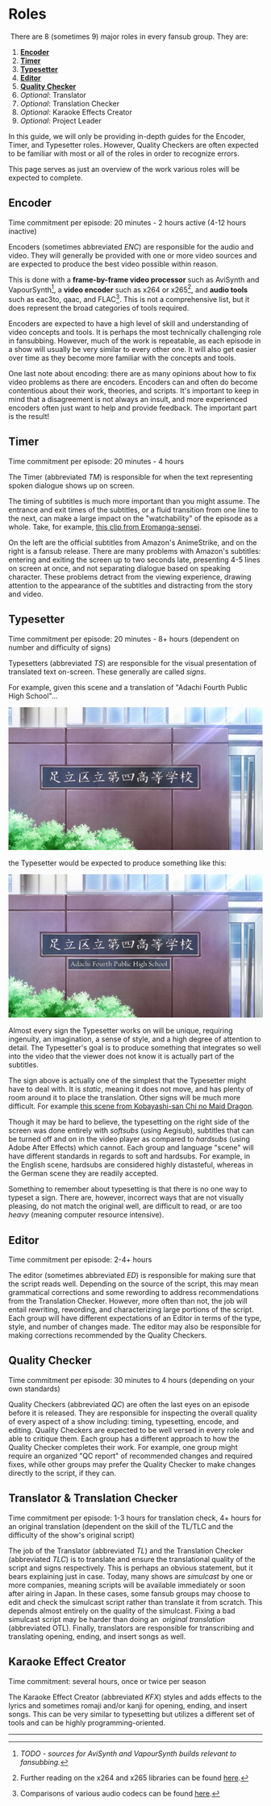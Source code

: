 # Roles

 There are 8 (sometimes 9) major roles in every fansub group. They are:

1.  [**Encoder**](#encoder)
2.  [**Timer**](#timer)
3.  [**Typesetter**](#typesetter)
4.  [**Editor**](#editor)
5.  [**Quality Checker**](#quality-checker)
6.  *Optional*: Translator
7.  *Optional*: Translation Checker
8.  *Optional*: Karaoke Effects Creator
9.  *Optional*: Project Leader

In this guide, we will only be providing in-depth guides for the
Encoder, Timer, and Typesetter roles.
However, Quality Checkers are often expected to be familiar with
most or all of the roles in order to recognize errors.

This page serves as just an overview of the work
various roles will be expected to complete.

## Encoder

Time commitment per episode: 20 minutes - 2 hours active (4-12 hours
inactive)

Encoders (sometimes abbreviated *ENC*) are responsible for the audio
and video.
They will generally be provided with one or more video sources
and are expected to produce the best video possible within reason.

This is done with a **frame-by-frame video processor** such as AviSynth
and VapourSynth[^1],
a **video encoder** such as x264 or x265[^2],
and **audio tools** such as eac3to,
qaac,
and FLAC[^3].
This is not a comprehensive list,
but it does represent the broad categories of tools required.

Encoders are expected to have a high level of skill and understanding of
video concepts and tools.
It is perhaps the most technically challenging role in fansubbing.
However, much of the work is repeatable,
as each episode in a show will usually be very similar to every other one.
It will also get easier over time as they become more familiar with the
concepts and tools.

One last note about encoding: there are as many opinions about how to
fix video problems as there are encoders.
Encoders can and often do become contentious about their work,
theories,
and scripts.
It's important to keep in mind that a disagreement is not always an insult,
and more experienced encoders often just want to help and provide feedback.
The important part is the result\!

## Timer

Time commitment per episode: 20 minutes - 4 hours

The Timer (abbreviated *TM*) is responsible for when the text
representing spoken dialogue shows up on screen.

The timing of subtitles is much more important than you might assume.
The entrance and exit times of the subtitles,
or a fluid transition from one line to the next,
can make a large impact on the "watchability" of the episode as a whole.
Take, for example,
[this clip from Eromanga-sensei](https://www.youtube.com/watch?v=DFYvoGVFfX4).

On the left are the official subtitles from Amazon's AnimeStrike,
and on the right is a fansub release.
There are many problems with Amazon's subtitles:
entering and exiting the screen up to two seconds late,
presenting 4-5 lines on screen at once,
and not separating dialogue based on speaking character.
These problems detract from the viewing experience,
drawing attention to the appearance of the subtitles
and distracting from the story and video.

## Typesetter

Time commitment per episode: 20 minutes - 8+ hours (dependent on number
and difficulty of signs)

Typesetters (abbreviated *TS*) are responsible for the visual
presentation of translated text on-screen. These generally are called *signs*.

For example, given this scene and a translation of "Adachi Fourth Public High School"…

![\[DameDesuYo\] Eromanga-sensei - 01 (1920x1080 10bit AAC) \[05CB518E\].mkv\_snapshot\_03.11\_\[2017.08.18\_21.14.55\].jpg](images/cnvimage100.png)

the Typesetter would be expected to produce something like
this:

![\[DameDesuYo\] Eromanga-sensei - 01 (1920x1080 10bit AAC) \[05CB518E\].mkv\_snapshot\_03.11\_\[2017.08.18\_21.14.43\].jpg](images/cnvimage101.png)

Almost every sign the Typesetter works on will be unique,
requiring ingenuity,
an imagination,
a sense of style,
and a high degree of attention to detail.
The Typesetter's goal is to produce something that integrates so
well into the video that the viewer does not know it is actually part of
the subtitles.

The sign above is actually one of the simplest that the Typesetter might
have to deal with.
It is *static*, meaning it does not move,
and has plenty of room around it to place the translation.
Other signs will be much more difficult.
For example [this scene from Kobayashi-san Chi no
Maid Dragon](https://www.youtube.com/watch?v=4BVgygZe7WY).

Though it may be hard to believe,
the typesetting on the right side of the screen was done entirely
with *softsubs* (using Aegisub),
subtitles that can be turned off and on in the video player
as compared to *hardsubs* (using Adobe After Effects) which cannot.
Each group and language "scene" will have different standards
in regards to soft and hardsubs.
For example, in the English scene,
hardsubs are considered highly distasteful,
whereas in the German scene they are readily accepted.

Something to remember about typesetting is that there is no one way to
typeset a sign.
There are, however,
incorrect ways that are not visually pleasing,
do not match the original well,
are difficult to read,
or are too *heavy* (meaning computer resource intensive).

## Editor

Time commitment per episode: 2-4+ hours

The editor (sometimes abbreviated *ED*) is responsible for making sure that
the script reads well.
Depending on the source of the script,
this may mean grammatical corrections and some rewording
to address recommendations from the Translation Checker.
However, more often than not,
the job will entail rewriting,
rewording,
and characterizing large portions of the script.
Each group will have different expectations of an Editor
in terms of the type,
style,
and number of changes made.
The editor may also be responsible
for making corrections recommended by the Quality Checkers.

## Quality Checker

Time commitment per episode: 30 minutes to 4 hours (depending on your
own standards)

Quality Checkers (abbreviated *QC*) are often the last eyes on an
episode before it is released.
They are responsible for inspecting the
overall quality of every aspect of a show including:
timing,
typesetting,
encode,
and editing.
Quality Checkers are expected to be well versed in every role
and able to critique them.
Each group has a different approach to how the Quality Checker
completes their work.
For example, one group might require an organized "QC report"
of recommended changes and required fixes,
while other groups may prefer the Quality
Checker to make changes directly to the script,
if they can.

## Translator & Translation Checker

Time commitment per episode: 1-3 hours for translation check,
4+ hours for an original translation (dependent on the skill of the TL/TLC
and the difficulty of the show's original script)

The job of the Translator (abbreviated *TL*) and the Translation Checker
(abbreviated *TLC*) is to translate and ensure the translational quality
of the script and signs respectively.
This is perhaps an obvious statement,
but it bears explaining just in case.
Today, many shows are *simulcast* by one or more companies,
meaning scripts will be available immediately or soon after airing in Japan.
In these cases, some fansub groups may choose to edit
and check the simulcast script rather than translate it from scratch.
This depends almost entirely on the quality of the simulcast.
Fixing a bad simulcast script may be harder than doing an 
*original translation* (abbreviated OTL).
Finally, translators are responsible for transcribing and translating
opening,
ending,
and insert songs as well.

## Karaoke Effect Creator

Time commitment: several hours, once or twice per season

The Karaoke Effect Creator (abbreviated *KFX*) styles and
adds effects to the lyrics and sometimes romaji and/or kanji for
opening,
ending,
and insert songs.
This can be very similar to typesetting
but utilizes a different set of tools
and can be highly programming-oriented.

***

[^1]: *TODO - sources for AviSynth and VapourSynth builds relevant to fansubbing.*

[^2]: Further reading on the x264 and x265 libraries can be found [here][reddit-x264-x265].

[^3]: Comparisons of various audio codecs can be found [here][wikipedia-audio].

[reddit-x264-x265]: https://www.reddit.com/r/anime/comments/8ktmvu/nerdpost_how_fansubbers_make_your_anime_look/
[wikipedia-audio]: https://en.wikipedia.org/wiki/Comparison_of_audio_coding_formats
